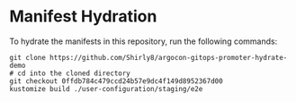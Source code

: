 # Manifest Hydration

To hydrate the manifests in this repository, run the following commands:

```shell
git clone https://github.com/Shirly8/argocon-gitops-promoter-hydrate-demo
# cd into the cloned directory
git checkout 0ffdb784c479ccd24b57e9dc4f149d8952367d00
kustomize build ./user-configuration/staging/e2e
```
